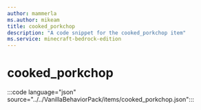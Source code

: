 ```yaml
---
author: mammerla
ms.author: mikeam
title: cooked_porkchop
description: "A code snippet for the cooked_porkchop item"
ms.service: minecraft-bedrock-edition
---
```


# cooked_porkchop

:::code language="json" source="../../VanillaBehaviorPack/items/cooked_porkchop.json":::
